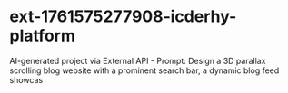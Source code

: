 # ext-1761575277908-icderhy-platform
AI-generated project via External API - Prompt: Design a 3D parallax scrolling blog website with a prominent search bar, a dynamic blog feed showcas
